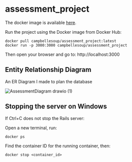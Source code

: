 # assessment_project
The docker image is available [here](https://hub.docker.com/r/campbellesoup/assessment_project).

Run the project using the Docker image from Docker Hub: 
```
docker pull campbellesoup/assessment_project:latest
docker run -p 3000:3000 campbellesoup/assessment_project
```
Then open your browser and go to:  http://localhost:3000

## Entity Relationship Diagram
An ER Diagram I made to plan the database  

![AssessmentDiagram drawio (1)](https://github.com/user-attachments/assets/aa756e35-fdec-4865-9f81-ff7a448f65bb)

## Stopping the server on Windows
If Ctrl+C does not stop the Rails server:

Open a new terminal, run:

```
docker ps
```
Find the container ID for the running container, then:
```
docker stop <container_id>
```
